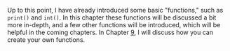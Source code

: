 Up to this point, I have already introduced some basic "functions," such
as `print()` and `int()`. In this chapter these functions will be
discussed a bit more in-depth, and a few other functions will be
introduced, which will be helpful in the coming chapters. In Chapter
<a href="#ch:functions" data-reference-type="ref" data-reference="ch:functions">9</a>,
I will discuss how you can create your own functions.
